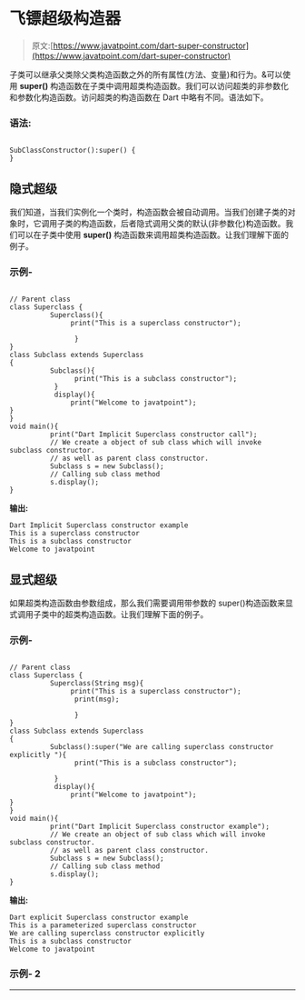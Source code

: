 # 飞镖超级构造器

> 原文:[https://www.javatpoint.com/dart-super-constructor](https://www.javatpoint.com/dart-super-constructor)

子类可以继承父类除父类构造函数之外的所有属性(方法、变量)和行为。&可以使用 **super()** 构造函数在子类中调用超类构造函数。我们可以访问超类的非参数化和参数化构造函数。访问超类的构造函数在 Dart 中略有不同。语法如下。

### 语法:

```

SubClassConstructor():super() {
}

```

## 隐式超级

我们知道，当我们实例化一个类时，构造函数会被自动调用。当我们创建子类的对象时，它调用子类的构造函数，后者隐式调用父类的默认(非参数化)构造函数。我们可以在子类中使用 **super()** 构造函数来调用超类构造函数。让我们理解下面的例子。

### 示例-

```

// Parent class
class Superclass {
          Superclass(){
               print("This is a superclass constructor");

                }
}
class Subclass extends Superclass
{
          Subclass(){
                print("This is a subclass constructor");
           }
           display(){
               print("Welcome to javatpoint");
}
}
void main(){
          print("Dart Implicit Superclass constructor call");
          // We create a object of sub class which will invoke subclass constructor.
          // as well as parent class constructor. 
          Subclass s = new Subclass();
          // Calling sub class method
          s.display();
}

```

**输出:**

```
Dart Implicit Superclass constructor example
This is a superclass constructor
This is a subclass constructor
Welcome to javatpoint

```

## 显式超级

如果超类构造函数由参数组成，那么我们需要调用带参数的 super()构造函数来显式调用子类中的超类构造函数。让我们理解下面的例子。

### 示例-

```

// Parent class
class Superclass {
          Superclass(String msg){
               print("This is a superclass constructor");
                print(msg);

                }
}
class Subclass extends Superclass
{
          Subclass():super("We are calling superclass constructor explicitly "){
                print("This is a subclass constructor");

           }
           display(){
               print("Welcome to javatpoint");
}
}
void main(){
          print("Dart Implicit Superclass constructor example");
          // We create an object of sub class which will invoke subclass constructor.
          // as well as parent class constructor. 
          Subclass s = new Subclass();
          // Calling sub class method
          s.display();
}

```

**输出:**

```
Dart explicit Superclass constructor example
This is a parameterized superclass constructor
We are calling superclass constructor explicitly
This is a subclass constructor
Welcome to javatpoint

```

### 示例- 2

* * *